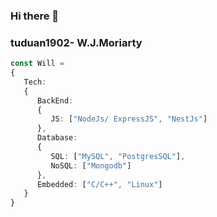 ### Hi there 👋
### tuduan1902- W.J.Moriarty
```Typescript
const Will = 
{
   Tech:
   {
      BackEnd:
      {
         JS: ["NodeJs/ ExpressJS", "NestJs"]
      },
      Database:
      {
         SQL: ["MySQL", "PostgresSQL"],
         NoSQL: ["Mongodb"]
      },
      Embedded: ["C/C++", "Linux"]
   }
}
```

<!-- <div align="center">
  <a href="https://www.facebook.com/tranphituan.du.1" title="Go to facebook">
  <img height="180em" src="https://github-readme-stats.vercel.app/api/top-langs/?username=tuduan1902&layout=compact&langs_count=8&theme=dracula"/>
  <img height="180em" src="https://github-readme-stats.vercel.app/api?username=tuduan1902&show_icons=true&theme=dracula&include_all_commits=true&count_private=true"/>
</div> -->

